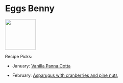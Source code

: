 # Eggs Benny

<img src="http://api.adorable.io/avatars/100/englishmuffin%40flavor.magazine" height="100" width="100" />

Recipe Picks:

- January: [Vanilla Panna Cotta](../recipe/jan/vanilla-panna-cotta.md)

- February: [Asparugus with cranberries and pine nuts](../recipe/feb/asparagus-with-cranberries-and-pine-nuts.md)
